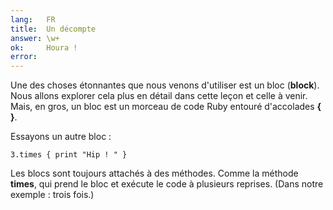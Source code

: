 ```yaml
---
lang:   FR
title:  Un décompte
answer: \w+
ok:     Houra !
error:
---
```


Une des choses étonnantes que nous venons d'utiliser est un bloc (__block__). Nous allons explorer cela plus en détail dans cette leçon et celle à venir. Mais, en gros, un bloc est un morceau de code Ruby entouré d'accolades __{ }__.

Essayons un autre bloc :

    3.times { print "Hip ! " }

Les blocs sont toujours attachés à des méthodes. Comme la méthode __times__, qui prend le bloc et exécute le code à plusieurs reprises. (Dans notre exemple : trois fois.)
